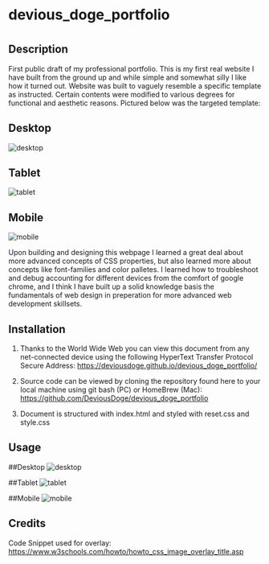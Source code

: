 # devious_doge_portfolio
# <Your-Project-Title>

## Description

First public draft of my professional portfolio. This is my first real website I have built from the ground up and while simple and somewhat silly I like how it turned out. Website was built to vaguely resemble a specific template as instructed. Certain contents were modified to various degrees for functional and aesthetic reasons. Pictured below was the targeted template:

## Desktop
 ![desktop](assets/images/05-desktop.png "Desktop")

## Tablet
![tablet](assets/images/03-tablet.png "Tablet")

## Mobile
![mobile](assets/images/04-mobile.png "Mobile")


Upon building and designing this webpage I learned a great deal about more advanced concepts of CSS properties, but also learned more about concepts like font-families and color palletes. I learned how to troubleshoot and debug accounting for different devices from the comfort of google chrome, and I think I have built up a solid knowledge basis the fundamentals of web design in preperation for more advanced web development skillsets. 

## Installation

1. Thanks to the World Wide Web you can view this document from any net-connected device using the following HyperText Transfer Protocol Secure Address: https://deviousdoge.github.io/devious_doge_portfolio/

2. Source code can be viewed by cloning the repository found here to your local machine using git bash (PC) or HomeBrew (Mac): https://github.com/DeviousDoge/devious_doge_portfolio

3. Document is structured with index.html and styled with reset.css and style.css

## Usage

##Desktop
![desktop](assets/images/fullsize.png "Desktop")

##Tablet
![tablet](assets/images/iPad%20Air%20.png "Tablet")

##Mobile
![mobile](assets/images/iPhone%20SE.png "Mobile")

## Credits

Code Snippet used for overlay: https://www.w3schools.com/howto/howto_css_image_overlay_title.asp

